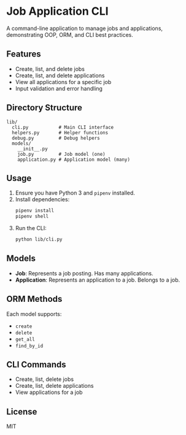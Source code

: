 # Job Application CLI

A command-line application to manage jobs and applications, demonstrating OOP, ORM, and CLI best practices.

## Features
- Create, list, and delete jobs
- Create, list, and delete applications
- View all applications for a specific job
- Input validation and error handling

## Directory Structure
```
lib/
  cli.py           # Main CLI interface
  helpers.py       # Helper functions
  debug.py         # Debug helpers
  models/
    __init__.py
    job.py         # Job model (one)
    application.py # Application model (many)
```

## Usage
1. Ensure you have Python 3 and `pipenv` installed.
2. Install dependencies:
   ```bash
   pipenv install
   pipenv shell
   ```
3. Run the CLI:
   ```bash
   python lib/cli.py
   ```

## Models
- **Job**: Represents a job posting. Has many applications.
- **Application**: Represents an application to a job. Belongs to a job.

## ORM Methods
Each model supports:
- `create`
- `delete`
- `get_all`
- `find_by_id`

## CLI Commands
- Create, list, delete jobs
- Create, list, delete applications
- View applications for a job

## License
MIT
